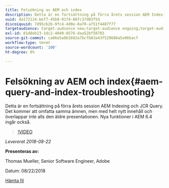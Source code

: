 ```yaml
---
title: Felsökning av AEM och index
description: Detta är en fortsättning på förra årets session AEM Indexing and JCR Query (länk nedan). Det kommer att omfatta samma ämnen, men med helt nytt innehåll och överlappar inte alls den äldre presentationen. Nya funktioner i AEM 6.4 ingår också.
uuid: da172124-bef7-45b8-91f4-86fc37d03f5d
discoiquuid: 7d95cb2b-9fc4-4d0e-8a70-a751f4487f77
targetaudience: target-audience new;target-audience ongoing;target-audience upgrader
exl-id: 01d8eb23-1dc2-4040-8576-daa52bf58783
source-git-commit: ca06e5a8b1602a7bcfb83a43f529680a5a96bacf
workflow-type: tm+mt
source-wordcount: '100'
ht-degree: 0%

---
```


# Felsökning av AEM och index{#aem-query-and-index-troubleshooting}

Detta är en fortsättning på förra årets session AEM Indexing och JCR Query. Det kommer att omfatta samma ämnen, men med helt nytt innehåll och överlappar inte alls den äldre presentationen. Nya funktioner i AEM 6.4 ingår också.

>[!VIDEO](https://video.tv.adobe.com/v/23429/?quality=0)

*Levererat 2018-08-22*

**Presenteras av:**

Thomas Mueller, Senior Software Engineer, Adobe

Datum: 08/22/2018

[Hämta fil](assets/aem-gems-aem-queryandindextroubleshooting-08222018.pdf)
<!--
[Get back to the Overview](https://helpx.adobe.com/experience-manager/kt/eseminars/gems/aem-index.html)
-->
